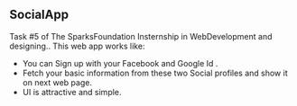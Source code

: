 ## SocialApp

 Task #5 of The SparksFoundation Insternship in WebDevelopment and designing..
 This web app works like:
- You can Sign up with your Facebook and Google Id .
- Fetch your basic information from these two Social profiles and show it on next web page.
- UI is attractive and simple.
